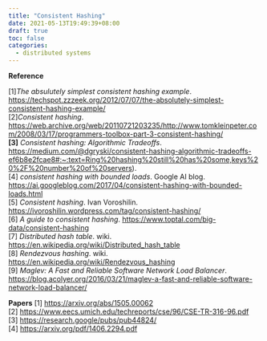 ```yaml
---
title: "Consistent Hashing"
date: 2021-05-13T19:49:39+08:00
draft: true
toc: false
categories:
  - distributed systems
---
```

**Reference**

  [1]*The absulutely simplest consistent hashing example*. https://techspot.zzzeek.org/2012/07/07/the-absolutely-simplest-consistent-hashing-example/  
  [2]*Consistent hashing*. https://web.archive.org/web/20110721203235/http://www.tomkleinpeter.com/2008/03/17/programmers-toolbox-part-3-consistent-hashing/  
  **[3]** *Consistent hashing: Algorithmic Tradeoffs*. https://medium.com/@dgryski/consistent-hashing-algorithmic-tradeoffs-ef6b8e2fcae8#:~:text=Ring%20hashing%20still%20has%20some,keys%20%2F%20number%20of%20servers).  
  [4] *consistent hashing with bounded loads*. Google AI blog. https://ai.googleblog.com/2017/04/consistent-hashing-with-bounded-loads.html  
  [5] *Consistent hashing*. Ivan Voroshilin. https://ivoroshilin.wordpress.com/tag/consistent-hashing/  
  [6] *A guide to consistent hashing*. https://www.toptal.com/big-data/consistent-hashing  
  [7] *Distributed hash table*. wiki. https://en.wikipedia.org/wiki/Distributed_hash_table  
  [8] *Rendezvous hashing*. wiki. https://en.wikipedia.org/wiki/Rendezvous_hashing  
  [9] *Maglev: A Fast and Reliable Software Network Load Balancer*. https://blog.acolyer.org/2016/03/21/maglev-a-fast-and-reliable-software-network-load-balancer/  

**Papers**
  [1] https://arxiv.org/abs/1505.00062  
  [2] https://www.eecs.umich.edu/techreports/cse/96/CSE-TR-316-96.pdf  
  [3] https://research.google/pubs/pub44824/  
  [4] https://arxiv.org/pdf/1406.2294.pdf  
